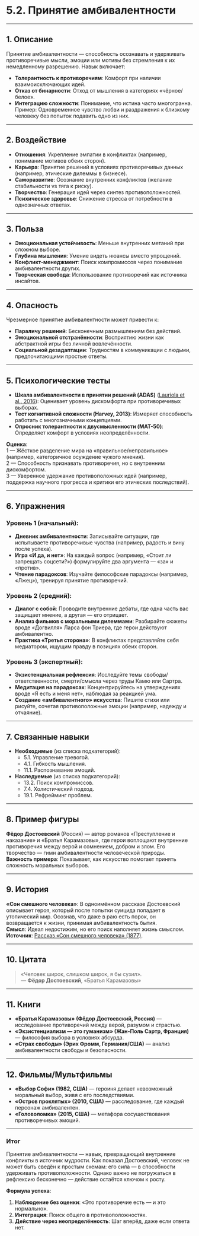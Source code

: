 # 5.2. Принятие амбивалентности  

---

## 1. Описание  
Принятие амбивалентности — способность осознавать и удерживать противоречивые мысли, эмоции или мотивы без стремления к их немедленному разрешению. Навык включает:  
- **Толерантность к противоречиям**: Комфорт при наличии взаимоисключающих идей.  
- **Отказ от бинарности**: Отход от мышления в категориях «чёрное/белое».  
- **Интеграцию сложности**: Понимание, что истина часто многогранна.  
Пример: Одновременное чувство любви и раздражения к близкому человеку без попыток подавить одно из них.  

---

## 2. Воздействие  
- **Отношения**: Укрепление эмпатии в конфликтах (например, понимание мотивов обеих сторон).  
- **Карьера**: Принятие решений в условиях противоречивых данных (например, этические дилеммы в бизнесе).  
- **Саморазвитие**: Осознание внутренних конфликтов (желание стабильности vs тяга к риску).  
- **Творчество**: Генерация идей через синтез противоположностей.  
- **Психическое здоровье**: Снижение стресса от потребности в однозначных ответах.  

---

## 3. Польза  
- **Эмоциональная устойчивость**: Меньше внутренних метаний при сложном выборе.  
- **Глубина мышления**: Умение видеть нюансы вместо упрощений.  
- **Конфликт-менеджмент**: Поиск компромиссов через понимание амбивалентности других.  
- **Творческая свобода**: Использование противоречий как источника инсайтов.  

---

## 4. Опасность  
Чрезмерное принятие амбивалентности может привести к:  
- **Параличу решений**: Бесконечным размышлениям без действий.  
- **Эмоциональной отстранённости**: Восприятию жизни как абстрактной игры без личной вовлечённости.  
- **Социальной дезадаптации**: Трудностям в коммуникации с людьми, предпочитающими простые ответы.  

---

## 5. Психологические тесты  
- **Шкала амбивалентности в принятии решений (ADAS)** ([Lauriola et al., 2016](https://pubmed.ncbi.nlm.nih.gov/27043130/)): Оценивает уровень дискомфорта при противоречивых выборах.  
- **Тест когнитивной сложности (Harvey, 2013)**: Измеряет способность работать с многозначными концепциями.  
- **Опросник толерантности к двусмысленности (MAT-50)**: Определяет комфорт в условиях неопределённости.  

**Оценка**:  
1 — Жёсткое разделение мира на «правильное/неправильное» (например, категоричное осуждение чужого мнения).  
2 — Способность признавать противоречия, но с внутренним дискомфортом.  
3 — Уверенное удержание противоположных идей (например, поддержка научного прогресса и критики его этических последствий).  

---

## 6. Упражнения  

### Уровень 1 (начальный):  
- **Дневник амбивалентности**: Записывайте ситуации, где испытываете противоречивые чувства (например, радость и вину после успеха).  
- **Игра «И да, и нет»**: На каждый вопрос (например, «Стоит ли запрещать соцсети?») формулируйте два аргумента — «за» и «против».  
- **Чтение парадоксов**: Изучайте философские парадоксы (например, «Лжец»), тренируя принятие противоречий.  

### Уровень 2 (средний):  
- **Диалог с собой**: Проводите внутренние дебаты, где одна часть вас защищает мнение, а другая — его отрицает.  
- **Анализ фильмов с моральными дилеммами**: Разбирайте сюжеты вроде «Догвилля» Ларса фон Триера, где герои действуют амбивалентно.  
- **Практика «Третья сторона»**: В конфликтах представляйте себя медиатором, ищущим правду в позициях обеих сторон.  

### Уровень 3 (экспертный):  
- **Экзистенциальная рефлексия**: Исследуйте темы свободы/ответственности, смерти/смысла через труды Камю или Сартра.  
- **Медитация на парадоксах**: Концентрируйтесь на утверждениях вроде «Я есть и меня нет», наблюдая за реакцией ума.  
- **Создание «амбивалентного» искусства**: Пишите стихи или рисуйте, сочетая противоположные эмоции (например, надежду и отчаяние).  

---

## 7. Связанные навыки  
- **Необходимые** (из списка подкатегорий):  
  - 5.1. Управление тревогой.  
  - 4.1. Гибкость мышления.  
  - 11.1. Распознавание эмоций.  
- **Наследуемые** (из списка подкатегорий):  
  - 13.2. Поиск компромиссов.  
  - 7.4. Холистический подход.  
  - 19.1. Рефрейминг проблем.  

---

## 8. Пример фигуры  
**Фёдор Достоевский** (Россия) — автор романов «Преступление и наказание» и «Братья Карамазовы», где герои воплощают внутренние противоречия между верой и сомнением, добром и злом. Его творчество — гимн амбивалентности человеческой природы.  
**Важность примера**: Показывает, как искусство помогает принять сложность моральных выборов.  

---

## 9. История  
**«Сон смешного человека»**: В одноимённом рассказе Достоевский описывает героя, который после попытки суицида попадает в утопический мир. Осознав, что даже в раю есть порок, он возвращается к жизни, принимая амбивалентность бытия.  
**Смысл**: Идеал недостижим, но его поиск наполняет жизнь смыслом.  
**Источник**: [Рассказ «Сон смешного человека» (1877)](https://ilibrary.ru/text/1013/p.1/index.html).  

---

## 10. Цитата  
> «Человек широк, слишком широк, я бы сузил».  
> — **Фёдор Достоевский**, «Братья Карамазовы»  

---

## 11. Книги  
- **«Братья Карамазовы» (Фёдор Достоевский, Россия)** — исследование противоречий между верой, разумом и страстью.  
- **«Экзистенциализм — это гуманизм» (Жан-Поль Сартр, Франция)** — философия выбора в условиях абсурда.  
- **«Страх свободы» (Эрих Фромм, Германия/США)** — анализ амбивалентности свободы и безопасности.  

---

## 12. Фильмы/Мультфильмы  
- **«Выбор Софи» (1982, США)** — героиня делает невозможный моральный выбор, живя с его последствиями.  
- **«Остров проклятых» (2010, США)** — расследование, где каждый персонаж амбивалентен.  
- **«Головоломка» (2015, США)** — метафора сосуществования противоречивых эмоций.  

---

### **Итог**  
Принятие амбивалентности — навык, превращающий внутренние конфликты в источник мудрости. Как показал Достоевский, человек не может быть сведён к простым схемам: его сила — в способности удерживать противоположности. Однако важно не погружаться в рефлексию бесконечно — действие остаётся ключом к росту.  

**Формула успеха**:  
1. **Наблюдение без оценки**: «Это противоречие есть — и это нормально».  
2. **Интеграция**: Поиск общего в противоположностях.  
3. **Действие через неопределённость**: Шаг вперёд, даже если ответа нет.
